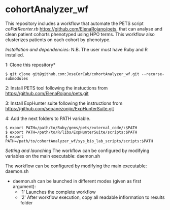 # cohortAnalyzer_wf

This repository includes a workflow that automate the PETS script *coPatReorter.rb* https://github.com/ElenaRojano/pets, that can analyse and clean patient cohorts phenotyped using HPO terms. This workflow also clusterizes patients on each cohort by phenotype.

*Installation and dependencies:* 
N.B. The user must have Ruby and R installed.

1: Clone this repository*

	$ git clone git@github.com:JoseCorCab/cohortAnalyzer_wf.git --recurse-submodules

2: Install PETS tool following the instuctions from https://github.com/ElenaRojano/pets.git

3: Install ExpHunter suite following the instructions from https://github.com/seoanezonjic/ExpHunterSuite.git

4: Add the next folders to PATH variable.
	
	$ export PATH=/path/to/Ruby/gems/pets/external_code/:$PATH
	$ export PATH=/path/to/R/libs/ExpHunterSuite/scripts:$PATH
	$ export PATH=/path/to/cohortAnalyzer_wf/sys_bio_lab_scripts/scripts:$PATH
	

*Setting and launching*
The workflow can be configured by modifying variables on the main executable: daemon.sh


The workflow can be configured by modifying the main executable: daemon.sh

* daemon.sh can be launched in different modes (given as first argument):
	+ '1' Launches the complete workflow
	+ '2' After workflow execution, copy all readable inflormation to results folder 
